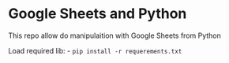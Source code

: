 # Google Sheets and Python

This repo allow do manipulaition with Google Sheets from Python

Load required lib:
	- `pip install -r requerements.txt`